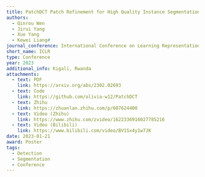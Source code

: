```yaml
---
title: PatchDCT Patch Refinement for High Quality Instance Segmentation
authors:
  - Qinrou Wen
  - Jirui Yang
  - Xue Yang
  - Kewei Liang#
journal_conference: International Conference on Learning Representations
short_name: ICLR
type: Conference
year: 2023
additional_info: Kigali, Rwanda
attachments:
  - text: PDF
    link: https://arxiv.org/abs/2302.02693
  - text: Code
    link: https://github.com/olivia-w12/PatchDCT
  - text: Zhihu
    link: https://zhuanlan.zhihu.com/p/607624400
  - text: Video (Zhihu)
    link: https://www.zhihu.com/zvideo/1622336916027785216
  - text: Video (Bilibili)
    link: https://www.bilibili.com/video/BV1Sx4y1w7JK
date: 2023-01-21
award: Poster
tags:
  - Detection
  - Segmentation
  - Conference
---
```


